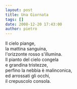 ```yaml
---
layout: post
title: Una Giornata
tags: []
date: 2008-12-20 17:43:00
author: pietro
---
```

Il cielo piange,<br/>la mattina sanguina,<br/>l'orizzonte rosso s'illumina.<br/>Il pianto del cielo congela<br/>e grandina tristezze,<br/>perfino la nebbia è malinconica,<br/>ed arrossati gli occhi,<br/>il crepuscolo consola.
